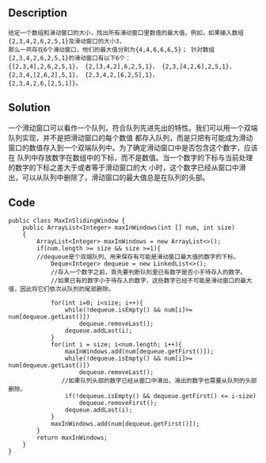 ## Description
```
给定一个数组和滑动窗口的大小，找出所有滑动窗口里数值的最大值。例如，如果输入数组{2,3,4,2,6,2,5,1}及滑动窗口的大小3，
那么一共存在6个滑动窗口，他们的最大值分别为{4,4,6,6,6,5}； 针对数组{2,3,4,2,6,2,5,1}的滑动窗口有以下6个： 
{[2,3,4],2,6,2,5,1}， {2,[3,4,2],6,2,5,1}， {2,3,[4,2,6],2,5,1}， {2,3,4,[2,6,2],5,1}， {2,3,4,2,[6,2,5],1}，
{2,3,4,2,6,[2,5,1]}。 
```
## Solution
一个滑动窗口可以看作一个队列，符合队列先进先出的特性。我们可以用一个双端队列实现，并不是把滑动窗口的每个数值
都存入队列，而是只把有可能成为滑动窗口的数值存入到一个双端队列中。为了确定滑动窗口中是否包含这个数字，应该在
队列中存放数字在数组中的下标，而不是数值。当一个数字的下标与当前处理的数字的下标之差大于或者等于滑动窗口的大
小时，这个数字已经从窗口中滑出，可以从队列中删除了。滑动窗口的最大值总是在队列的头部。

## Code
```
public class MaxInSlidingWindow {
    public ArrayList<Integer> maxInWindows(int [] num, int size)
    {
        ArrayList<Integer> maxInWindows = new ArrayList<>();
        if(num.length >= size && size >=1){
        //dequeue是个双端队列，用来保存有可能是滑动窗口最大值的数字的下标。
            Deque<Integer> dequeue = new LinkedList<>();
            //存入一个数字之前，首先要判断队列里已有数字是否小于待存入的数字。
            //如果已有的数字小于待存入的数字，这些数字已经不可能是滑动窗口的最大值，因此将它们依次从队列的尾部删除。
           
            for(int i=0; i<size; i++){
                while(!dequeue.isEmpty() && num[i]>= num[dequeue.getLast()])
                    dequeue.removeLast();
                dequeue.addLast(i);
            }
            for(int i = size; i<num.length; i++){
                maxInWindows.add(num[dequeue.getFirst()]);
                while(!dequeue.isEmpty() && num[i]>= num[dequeue.getLast()])
                    dequeue.removeLast();
               //如果队列头部的数字已经从窗口中滑出，滑出的数字也需要从队列的头部删除。
                if(!dequeue.isEmpty() && dequeue.getFirst() <= i-size)
                    dequeue.removeFirst();
                dequeue.addLast(i);
            }
            maxInWindows.add(num[dequeue.getFirst()]);
        }
        return maxInWindows;
    }
}
```
